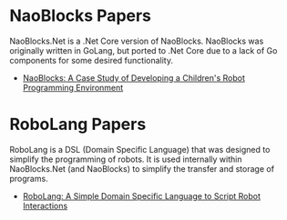 # NaoBlocks Papers

NaoBlocks.Net is a .Net Core version of NaoBlocks. NaoBlocks was originally written in GoLang, but ported to .Net Core due to a lack of Go components for some desired functionality.

- [NaoBlocks: A Case Study of Developing a Children's Robot Programming Environment](https://www.doi.org/10.1109/URAI.2018.8441843)

# RoboLang Papers

RoboLang is a DSL (Domain Specific Language) that was designed to simplify the programming of robots. It is used internally within NaoBlocks.Net (and NaoBlocks) to simplify the transfer and storage of programs.

- [RoboLang: A Simple Domain Specific Language to Script Robot Interactions](https://www.doi.org/10.1109/URAI.2019.8768625)

